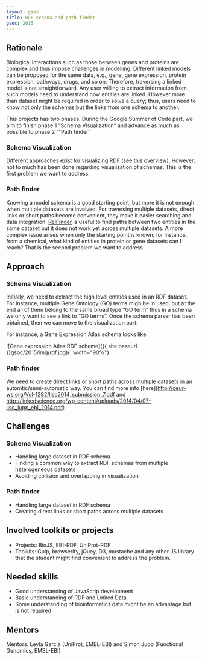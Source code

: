 ```yaml
---
layout: gsoc 
title: RDF schema and path finder
gsoc: 2015
---
```


Rationale
---------

Biological interactions such as those between genes and proteins are complex and thus impose challenges in modelling. Different linked models can be proposed for the same data, e.g., gene, gene expression, protein expression, pathways, drugs, and so on. Therefore, traversing a linked model is not straightforward. Any user willing to extract information from such models need to understand how entities are linked. However more than dataset might be required in order to solve a query; thus, users need to know not only the schemas but the links from one schema to another. 

This projects has two phases. During the Google Summer of Code part, we aim to finish phase 1 “Schema Visualization” and advance as much as possible to phase 2 “”Path finder”

### Schema Visualization

Different approaches exist for visualizing RDF (see [this overview](https://www.linkedin.com/groups/Tools-view-graphs-generated-RDF-86246.S.5886361156435599362?view=&item=5886361156435599362&type=member&gid=86246&trk=eml-b2_anet_digest-null-2-null&fromEmail=fromEmail&ut=2ZzMb32LXTJ6s1)). However, not to much has been done regarding visualization of schemas. This is the first problem we want to address.

### Path finder

Knowing a model schema is a good starting point, but more it is not enough when multiple datasets are involved. For traversing multiple datasets, direct links or short paths become convenient, they make it easier searching and data integration. [RelFinder](http://www.visualdataweb.org/relfinder.php) is useful to find paths between two entities in the same dataset but it does not work yet across multiple datasets. A more complex issue arises when only the starting point is known; for instance, from a chemical, what kind of entities in protein or gene datasets can I reach? That is the second problem we want to address.

Approach
--------

### Schema Visualization

Initially, we need to extract the high level entities used in an RDF dataset. For instance, multiple Gene Ontology (GO) terms migh be in used, but at the end all of them belong to the same broad type “GO term” thus in a schema we only want to see a link to “GO terms”. Once the schema parser has been obtained, then we can move to the visualization part.

For instance, a Gene Expression Atlas schema looks like:

![Gene expression Atlas RDF scheme]({{ site.baseurl }}gsoc/2015/img/rdf.jpg){: width="90%"}

### Path finder

We need to create direct links or short paths across multiple datasets in an automtic/semi-automatic way. You can find more info [here](http://ceur-ws.org/Vol-1282/lisc2014_submission_7.pdf and http://linkedscience.org/wp-content/uploads/2014/04/07-lisc_jupp_ebi_2014.pdf)

Challenges
----------

### Schema Visualization

* Handling large dataset in RDF schema
* Finding a common way to extract RDF schemas from multiple heterogeneous datasets
* Avoiding collision and overlapping in visualization

### Path finder

* Handling large dataset in RDF schema
* Creating direct links or short paths across multiple datasets

Involved toolkits or projects
-----------------------------

* Projects: BioJS, EBI-RDF, UniProt-RDF
* Toolkits: Gulp, browserify, jQuey, D3, mustache and any other JS library that the student might find convenient to address the problem.

Needed skills
------------

* Good understanding of JavaScrip development
* Basic understanding of RDF and Linked Data
* Some understanding of bioinformatics data might be an advantage but is not required

Mentors
------

Mentors: Leyla García (UniProt, EMBL-EBI) and Simon Jupp (Functional Genomics, EMBL-EBI)
